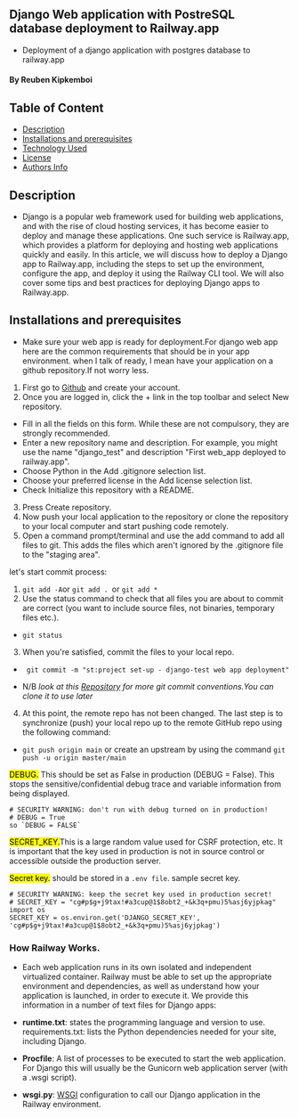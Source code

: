 ## Django Web application with PostreSQL database deployment to  Railway.app
- Deployment of a django application with postgres database to railway.app

#### By Reuben Kipkemboi

## Table of Content

+ [Description](#description)
+ [Installations and prerequisites](#installations-and-prerequisites)
+ [Technology Used](#technologies-used)
+ [License](#license)
+ [Authors Info](#authors-info)

## Description
- Django is a popular web framework used for building web applications, and with the rise of cloud hosting services, it has become easier to deploy and manage these applications. One such service is Railway.app, which provides a platform for deploying and hosting web applications quickly and easily. In this article, we will discuss how to deploy a Django app to Railway.app, including the steps to set up the environment, configure the app, and deploy it using the Railway CLI tool. We will also cover some tips and best practices for deploying Django apps to Railway.app.

## Installations and prerequisites
- Make sure your web app is ready for deployment.For django web app here are the common requirements that should be in your app environment.
when I talk of ready, I mean have your application on a github repository.If not worry less.
1. First go to [Github](https://github.com/)  and create your account.
2. Once you are logged in, click the + link in the top toolbar and select New repository.
* Fill in all the fields on this form. While these are not compulsory, they are strongly recommended.
* Enter a new repository name and description. For example, you might use the name "django_test" and description "First web_app deployed to railway.app".
* Choose Python in the Add .gitignore selection list.
* Choose your preferred license in the Add license selection list.
* Check Initialize this repository with a README.
3. Press Create repository.
4. Now push your local application to the repository or clone the repository to your local computer and start pushing code remotely.
5. Open a command prompt/terminal and use the add command to add all files to git. This adds the files which aren't ignored by the .gitignore file to the "staging area".

let's start commit process:

1. `git add -A`or `git add . `or `git add *`
2. Use the status command to check that all files you are about to commit are correct (you want to include source files, not binaries, temporary files etc.). 

* `git status`

3. When you're satisfied, commit the files to your local repo.

* ` git commit -m "st:project set-up - django-test web app deployment"`

- N/B *look at this [Repository](https://github.com/Reuben-Kipkemboi/git-conventions) for more git commit conventions.You can clone it to use later*

4. At this point, the remote repo has not been changed. The last step is to synchronize (push) your local repo up to the remote GitHub repo using the following command:

* `git push origin main` or create an upstream by using the command `git push -u origin master/main`


 <mark>DEBUG.</mark> This should be set as False in production (DEBUG = False). This stops the sensitive/confidential debug trace and variable information from being displayed.
 ```
 # SECURITY WARNING: don't run with debug turned on in production!
# DEBUG = True
so `DEBUG = FALSE`

 ```

<mark>SECRET_KEY.</mark>This is a large random value used for CSRF protection, etc. It is important that the key used in production is not in source control or accessible outside the production server. 

<mark>Secret key.</mark> should be stored in a `.env file`.
sample secret key.

```
# SECURITY WARNING: keep the secret key used in production secret!
# SECRET_KEY = "cg#p$g+j9tax!#a3cup@1$8obt2_+&k3q+pmu)5%asj6yjpkag"
import os
SECRET_KEY = os.environ.get('DJANGO_SECRET_KEY', 'cg#p$g+j9tax!#a3cup@1$8obt2_+&k3q+pmu)5%asj6yjpkag')

```


### How Railway Works.


- Each web application runs in its own isolated and independent virtualized container. Railway must be able to set up the appropriate environment and dependencies, as well as understand how your application is launched, in order to execute it. We provide this information in a number of text files for Django apps:

- **runtime.txt**: states the programming language and version to use.
requirements.txt: lists the Python dependencies needed for your site, including Django.
- **Procfile**: A list of processes to be executed to start the web application. For Django this will usually be the Gunicorn web application server (with a .wsgi script).
- **wsgi.py**: [WSGI](https://wsgi.readthedocs.io/en/latest/what.html) configuration to call our Django application in the Railway environment.



